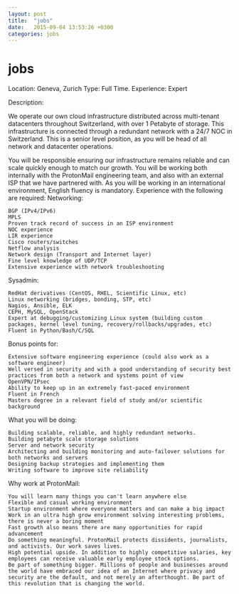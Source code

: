 ```yaml
---
layout: post
title:  "jobs"
date:   2015-09-04 13:53:26 +0300
categories: jobs
---
```


# jobs
Location: Geneva, Zurich
Type: Full Time.
Experience: Expert

Description:

We operate our own cloud infrastructure distributed across multi-tenant datacenters throughout Switzerland, with over 1 Petabyte of storage. This infrastructure is connected through a redundant network with a 24/7 NOC in Switzerland. This is a senior level position, as you will be head of all network and datacenter operations.

You will be responsible ensuring our infrastructure remains reliable and can scale quickly enough to match our growth. You will be working both internally with the ProtonMail engineering team, and also with an external ISP that we have partnered with. As you will be working in an international environment, English fluency is mandatory.
Experience with the following are required: Networking:

    BGP (IPv4/IPv6)
    MPLS
    Proven track record of success in an ISP environment
    NOC experience
    LIR experience
    Cisco routers/switches
    Netflow analysis
    Network design (Transport and Internet layer)
    Fine level knowledge of UDP/TCP
    Extensive experience with network troubleshooting

Sysadmin:

    RedHat derivatives (CentOS, RHEL, Scientific Linux, etc)
    Linux networking (bridges, bonding, STP, etc)
    Nagios, Ansible, ELK
    CEPH, MySQL, OpenStack
    Expert at debugging/customizing Linux system (building custom packages, kernel level tuning, recovery/rollbacks/upgrades, etc)
    Fluent in Python/Bash/C/SQL

Bonus points for:

    Extensive software engineering experience (could also work as a software engineer)
    Well versed in security and with a good understanding of security best practices from both a network and systems point of view
    OpenVPN/IPsec
    Ability to keep up in an extremely fast-paced environment
    Fluent in French
    Masters degree in a relevant field of study and/or scientific background

What you will be doing:

    Building scalable, reliable, and highly redundant networks.
    Building petabyte scale storage solutions
    Server and network security
    Architecting and building monitoring and auto-failover solutions for both networks and servers
    Designing backup strategies and implementing them
    Writing software to improve site reliability

Why work at ProtonMail:

    You will learn many things you can't learn anywhere else
    Flexible and casual working environment
    Startup environment where everyone matters and can make a big impact
    Work in an ultra high grow environment solving interesting problems, there is never a boring moment
    Fast growth also means there are many opportunities for rapid advancement
    Do something meaningful. ProtonMail protects dissidents, journalists, and activists. Our work saves lives.
    High potential upside. In addition to highly competitive salaries, key employees can receive valuable early employee stock options.
    Be part of something bigger. Millions of people and businesses around the world have embraced our idea of an Internet where privacy and security are the default, and not merely an afterthought. Be part of this revolution that is changing the world.
